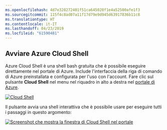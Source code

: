 ```yaml
---
ms.openlocfilehash: 4d7e328272401f51ca645028f1e4a52500afe1f3
ms.sourcegitcommit: 115f4c8ad07a11f17d79e9d945d63917836b11c8
ms.translationtype: HT
ms.contentlocale: it-IT
ms.lasthandoff: 04/23/2019
ms.locfileid: "61590481"
---
```

## <a name="launch-azure-cloud-shell"></a>Avviare Azure Cloud Shell

Azure Cloud Shell è una shell bash gratuita che è possibile eseguire direttamente nel portale di Azure. Include l'interfaccia della riga di comando di Azure preinstallata e configurata per l'uso con l'account. Fare clic sul pulsante **Cloud Shell** nel menu nel riquadro in alto a destra nel [portale di Azure](https://portal.azure.com).

[![Cloud Shell](../media/cloud-shell-try-it/cloud-shell-menu.png)](https://portal.azure.com)

Il pulsante avvia una shell interattiva che è possibile usare per eseguire tutti i passaggi in questo argomento:

[![Screenshot che mostra la finestra di Cloud Shell nel portale](../media/cloud-shell-try-it/cloud-shell-safari.png)](https://portal.azure.com)